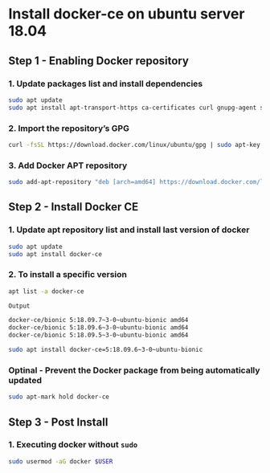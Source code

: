 # Install docker-ce on ubuntu server 18.04

## Step 1 - Enabling Docker repository

### 1. Update packages list and install dependencies

```sh
sudo apt update
sudo apt install apt-transport-https ca-certificates curl gnupg-agent software-properties-common
```

### 2. Import the repository’s GPG

```sh
curl -fsSL https://download.docker.com/linux/ubuntu/gpg | sudo apt-key add -
```

### 3. Add Docker APT repository
```sh
sudo add-apt-repository "deb [arch=amd64] https://download.docker.com/linux/ubuntu $(lsb_release -cs) stable"
```

## Step 2 - Install Docker CE

### 1. Update apt repository list and install last version of docker

```sh
sudo apt update
sudo apt install docker-ce
```

### 2. To install a specific version 
``` sh
apt list -a docker-ce
```

```sh
Output 

docker-ce/bionic 5:18.09.7~3-0~ubuntu-bionic amd64
docker-ce/bionic 5:18.09.6~3-0~ubuntu-bionic amd64
docker-ce/bionic 5:18.09.5~3-0~ubuntu-bionic amd64
```

```sh
sudo apt install docker-ce=5:18.09.6~3-0~ubuntu-bionic
```
### Optinal - Prevent the Docker package from being automatically updated

```sh
sudo apt-mark hold docker-ce
```

## Step 3 - Post Install

### 1. Executing docker without `sudo`

```sh
sudo usermod -aG docker $USER
```
